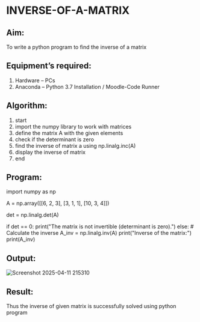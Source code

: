 # INVERSE-OF-A-MATRIX
## Aim:
To write a python program to find the inverse of a matrix
## Equipment’s required:
1. 	Hardware – PCs
2. 	Anaconda – Python 3.7 Installation / Moodle-Code Runner
## Algorithm:
1. start
2. import the numpy library to work with matrices
3. define the matrix A with the given elements
4. check if the determinant is zero
5. find the inverse of matrix a using np.linalg.inc(A)
6. display the inverse of matrix
7. end

## Program:
import numpy as np


A = np.array([[6, 2, 3],
              [3, 1, 1],
              [10, 3, 4]])


det = np.linalg.det(A)

if det == 0:
    print("The matrix is not invertible (determinant is zero).")
else:
    # Calculate the inverse
    A_inv = np.linalg.inv(A)
    print("Inverse of the matrix:")
    print(A_inv)

## Output:
![Screenshot 2025-04-11 215310](https://github.com/user-attachments/assets/24fbfbc0-e221-41e0-82bc-8eb9d59a77f0)


## Result:
Thus the inverse of given matrix is successfully solved using python program


